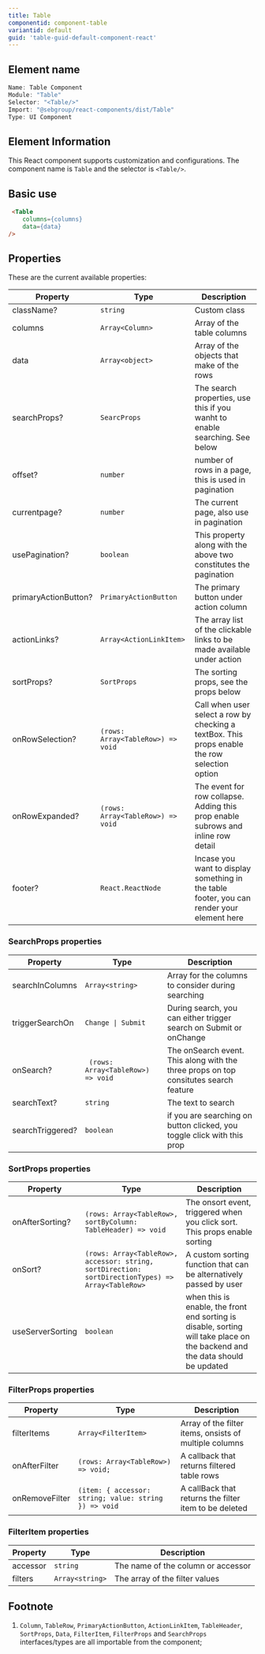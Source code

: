 ```yaml
---
title: Table
componentid: component-table
variantid: default
guid: 'table-guid-default-component-react'
---
```


## Element name
```javascript
Name: Table Component
Module: "Table"
Selector: "<Table/>"
Import: "@sebgroup/react-components/dist/Table"
Type: UI Component
```

## Element Information 
This React component supports customization and configurations. The component name is `Table` and the selector is `<Table/>`.

## Basic use
```html
 <Table
    columns={columns}
    data={data}
/>
```

## Properties
These are the current available properties:

| Property             | Type                              | Description                                                                                   |
|----------------------|-----------------------------------|-----------------------------------------------------------------------------------------------|
| className?           | `string`                          | Custom class                                                                                  |
| columns              | `Array<Column>`                   | Array of the table columns                                                                    |
| data                 | `Array<object>`                   | Array of the objects that make of the rows                                                    |
| searchProps?         | `SearcProps`                      | The search properties, use this if you wanht to enable searching. See below                   |
| offset?              | `number`                          | number of rows in a page, this is used in pagination                                          |
| currentpage?         | `number`                          | The current page, also use in pagination                                                      |
| usePagination?       | `boolean`                         | This property along with the above two constitutes the pagination                             |
| primaryActionButton? | `PrimaryActionButton`             | The primary button under action column                                                        |
| actionLinks?         | `Array<ActionLinkItem>`           | The array list of the clickable links to be made available under action                       |
| sortProps?           | `SortProps`                       | The sorting props, see the props below                                                        |
| onRowSelection?      | `(rows: Array<TableRow>) => void` | Call when user select a row by checking a textBox. This props enable the row selection option |
| onRowExpanded?       | `(rows: Array<TableRow>) => void` | The event for row collapse. Adding this prop enable subrows and inline row detail             |
| footer?              | `React.ReactNode`                 | Incase you want to display something in the table footer, you can render your element here    |

### SearchProps properties
| Property         | Type                               | Description                                                                          |
|------------------|------------------------------------|--------------------------------------------------------------------------------------|
| searchInColumns  | `Array<string>`                    | Array for the columns to consider during searching                                   |
| triggerSearchOn  | `Change \| Submit`                 | During search, you can either trigger search on Submit or onChange                   |
| onSearch?        | ` (rows: Array<TableRow>) => void` | The onSearch event. This along with the three props on top consitutes search feature |
| searchText?      | `string`                           | The text to search                                                                   |
| searchTriggered? | `boolean`                          | if you are searching on button clicked, you toggle click with this prop              |

### SortProps properties

| Property        | Type                                                                                              | Description                                                                |
|-----------------|---------------------------------------------------------------------------------------------------|----------------------------------------------------------------------------|
| onAfterSorting? | `(rows: Array<TableRow>, sortByColumn: TableHeader) => void`                                      | The onsort event, triggered when you click sort. This props enable sorting |
| onSort?         | `(rows: Array<TableRow>, accessor: string, sortDirection: sortDirectionTypes) => Array<TableRow>` | A custom sorting function that can be alternatively passed by user         |
| useServerSorting | `boolean` | when this is enable, the front end sorting is disable, sorting will take place on the backend and the data should be updated |

### FilterProps properties

| Property        | Type  | Description |
|-----------------|-------|----------------------------------------------------------------------------|
| filterItems | `Array<FilterItem>` | Array of the filter items, onsists of multiple columns|
| onAfterFilter | `(rows: Array<TableRow>) => void;` |A callback that returns filtered table rows |
| onRemoveFilter | `(item: { accessor: string; value: string }) => void` | A callBack that returns the filter item to be deleted |

### FilterItem properties
| Property        | Type  | Description |
|-----------------|-------|----------------------------------------------------------------------------|
| accessor | `string` | The name of the column or accessor |
| filters | `Array<string>` | The array of the filter values |


## Footnote
1. `Column`, `TableRow`, `PrimaryActionButton`, `ActionLinkItem`, `TableHeader`, `SortProps`, `Data`, `FilterItem`, `FilterProps` and `SearchProps` interfaces/types are all importable from the component;


